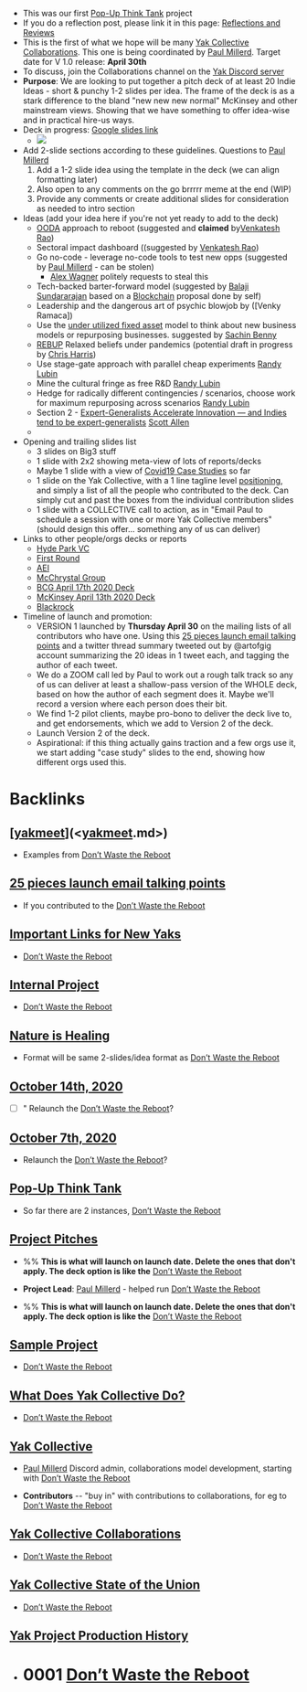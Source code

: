 - This was our first [Pop-Up Think Tank](<Pop-Up Think Tank.md>) project
- If you do a reflection post, please link it in this page: [Reflections and Reviews ](<Reflections and Reviews .md>)
- This is the first of what we hope will be many [Yak Collective Collaborations](<Yak Collective Collaborations.md>). This one is being coordinated by [Paul Millerd](<Paul Millerd.md>). Target date for V 1.0 release: **April 30th**
- To discuss, join the Collaborations channel on the [Yak Discord server](<Yak Discord server.md>)
- **Purpose**: We are looking to put together a pitch deck of at least 20 Indie Ideas - short & punchy 1-2 slides per idea.  The frame of the deck is as a stark difference to the bland "new new new normal" McKinsey and other mainstream views.  Showing that we have something to offer idea-wise and in practical hire-us ways.
- Deck in progress: [Google slides link](https://docs.google.com/presentation/d/1OfBuSq4SImE1Gq2EaAGCAlkwC8LZRCWx-7O_VOHJ5TI/edit?usp=sharing) 
    - ![](https://firebasestorage.googleapis.com/v0/b/firescript-577a2.appspot.com/o/imgs%2Fapp%2FArtOfGig%2FQTd_cabp4A?alt=media&token=e6ba171b-86f0-43b9-bd5a-3910864561bb)
- Add 2-slide sections according to these guidelines. Questions to [Paul Millerd](<Paul Millerd.md>)
    1. Add a 1-2 slide idea using the template in the deck (we can align formatting later)
    2. Also open to any comments on the go brrrrr  meme at the end  (WIP) 
    3. Provide any comments or create additional slides for consideration as needed to intro section
- Ideas (add your idea here if you're not yet ready to add to the deck)
    - [OODA](<OODA.md>) approach to reboot (suggested and **claimed** by[Venkatesh Rao](<Venkatesh Rao.md>))
    - Sectoral impact dashboard ((suggested by [Venkatesh Rao](<Venkatesh Rao.md>))
    - Go no-code - leverage no-code tools to test new opps (suggested by [Paul Millerd](<Paul Millerd.md>) - can be stolen)
        - [Alex Wagner](<Alex Wagner.md>) politely requests to steal this
    - Tech-backed barter-forward model (suggested by [Balaji Sundararajan](<Balaji Sundararajan.md>) based on a [Blockchain](<Blockchain.md>) proposal done by self)
    - Leadership and the dangerous art of psychic blowjob by ([Venky Ramaca])
    - Use the [under utilized fixed asset](https://kwokchain.com/2020/01/23/underutilized-fixed-assets/) model to think about new business models or repurposing businesses. suggested by [Sachin Benny](<Sachin Benny.md>)
    - [REBUP](<REBUP.md>) Relaxed beliefs under pandemics (potential draft in progress by [Chris Harris](<Chris Harris.md>))
    - Use stage-gate approach with parallel cheap experiments [Randy Lubin](<Randy Lubin.md>)
    - Mine the cultural fringe as free R&D [Randy Lubin](<Randy Lubin.md>)
    - Hedge for radically different contingencies / scenarios, choose work for maximum repurposing across scenarios [Randy Lubin](<Randy Lubin.md>)
    - Section 2 - [Expert-Generalists Accelerate Innovation — and Indies tend to be expert-generalists](<Expert-Generalists Accelerate Innovation — and Indies tend to be expert-generalists.md>) [Scott Allen](<Scott Allen.md>)
    - 
- Opening and trailing slides list
    - 3 slides on Big3 stuff
    - 1 slide with 2x2 showing meta-view of lots of reports/decks
    - Maybe 1 slide with a view of [Covid19 Case Studies](<Covid19 Case Studies.md>) so far
    - 1 slide on the Yak Collective, with a 1 line tagline level [positioning](<positioning.md>), and simply a list of all the people who contributed to the deck. Can simply cut and past the boxes from the individual contribution slides
    - 1 slide with a COLLECTIVE call to action, as in "Email Paul to schedule a session with one or more Yak Collective members" (should design this offer... something any of us can deliver)
- Links to other people/orgs decks or reports
    - [Hyde Park VC](https://blog.hydeparkvp.com/modeling-covid-19s-impact-and-making-hard-decisions-6003944142ef)
    - [First Round](https://firstround.com/review/the-founders-field-guide-for-navigating-this-crisis-advice-from-recession-era-leaders-investors-and-ceos-currently-at-the-helm/)
    - [AEI](https://www.aei.org/research-products/report/national-coronavirus-response-a-road-map-to-reopening/)
    - [McChrystal Group](https://www.mcchrystalgroup.com/insights/operating-in-crisis-a-leader-s-guide/)
    - [BCG April 17th 2020 Deck](https://media-publications.bcg.com/BCG-COVID-19-BCG-Perspectives-Version2.pdf)
    - [McKinsey April 13th 2020 Deck](https://www.mckinsey.com/~/media/McKinsey/Business%20Functions/Risk/Our%20Insights/COVID%2019%20Implications%20for%20business/COVID%2019%20April%2013/COVID-19-Facts-and-Insights-April-13-v2.ashx)
    - [Blackrock](https://www.blackrock.com/corporate/insights/blackrock-investment-institute/publications/global-macro-outlook)
- Timeline of launch and promotion: 
    - VERSION 1 launched by **Thursday April 30** on the mailing lists of all contributors who have one. Using this [25 pieces launch email talking points](<25 pieces launch email talking points.md>) and a twitter thread summary tweeted out by @artofgig account summarizing the 20 ideas in 1 tweet each, and tagging the author of each tweet.
    - We do a ZOOM call led by Paul to work out a rough talk track so any of us can deliver at least a shallow-pass version of the WHOLE deck, based on how the author of each segment does it. Maybe we'll record a version where each person does their bit. 
    - We find 1-2 pilot clients, maybe pro-bono to deliver the deck live to, and get endorsements, which we add to Version 2 of the deck.
    - Launch Version 2 of the deck.
    - Aspirational: if this thing actually gains traction and a few orgs use it, we start adding "case study" slides to the end, showing how different orgs used this.

# Backlinks
## [[yakmeet](<yakmeet.md>)](<[yakmeet](<yakmeet.md>).md>)
- Examples from [Don’t Waste the Reboot](<Don’t Waste the Reboot.md>)

## [25 pieces launch email talking points](<25 pieces launch email talking points.md>)
- If you contributed to the [Don’t Waste the Reboot](<Don’t Waste the Reboot.md>)

## [Important Links for New Yaks](<Important Links for New Yaks.md>)
- [Don’t Waste the Reboot](<Don’t Waste the Reboot.md>)

## [Internal Project](<Internal Project.md>)
- [Don’t Waste the Reboot](<Don’t Waste the Reboot.md>)

## [Nature is Healing](<Nature is Healing.md>)
- Format will be same 2-slides/idea format as [Don’t Waste the Reboot](<Don’t Waste the Reboot.md>)

## [October 14th, 2020](<October 14th, 2020.md>)
- [ ] " Relaunch the [Don’t Waste the Reboot](<Don’t Waste the Reboot.md>)?

## [October 7th, 2020](<October 7th, 2020.md>)
-  Relaunch the [Don’t Waste the Reboot](<Don’t Waste the Reboot.md>)?

## [Pop-Up Think Tank](<Pop-Up Think Tank.md>)
- So far there are 2 instances, [Don’t Waste the Reboot](<Don’t Waste the Reboot.md>)

## [Project Pitches](<Project Pitches.md>)
- %% __This is what will launch on launch date. Delete the ones that don't apply. The deck option is like the__ [Don’t Waste the Reboot](<Don’t Waste the Reboot.md>)

- **Project Lead**: [Paul Millerd](<Paul Millerd.md>) - helped run [Don’t Waste the Reboot](<Don’t Waste the Reboot.md>)

- %% __This is what will launch on launch date. Delete the ones that don't apply. The deck option is like the__ [Don’t Waste the Reboot](<Don’t Waste the Reboot.md>)

## [Sample Project](<Sample Project.md>)
- [Don’t Waste the Reboot](<Don’t Waste the Reboot.md>)

## [What Does Yak Collective Do?](<What Does Yak Collective Do?.md>)
- [Don’t Waste the Reboot](<Don’t Waste the Reboot.md>)

## [Yak Collective](<Yak Collective.md>)
- [Paul Millerd](<Paul Millerd.md>) Discord admin, collaborations model development, starting with [Don’t Waste the Reboot](<Don’t Waste the Reboot.md>)

- **Contributors** -- "buy in" with contributions to collaborations, for eg to [Don’t Waste the Reboot](<Don’t Waste the Reboot.md>)

## [Yak Collective Collaborations](<Yak Collective Collaborations.md>)
- [Don’t Waste the Reboot](<Don’t Waste the Reboot.md>)

## [Yak Collective State of the Union](<Yak Collective State of the Union.md>)
- [Don’t Waste the Reboot](<Don’t Waste the Reboot.md>)

## [Yak Project Production History](<Yak Project Production History.md>)
- # 0001 [Don’t Waste the Reboot](<Don’t Waste the Reboot.md>)


